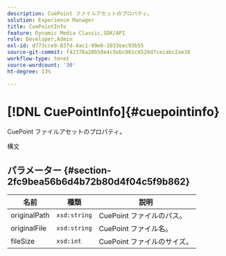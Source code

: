 ```yaml
---
description: CuePoint ファイルアセットのプロパティ。
solution: Experience Manager
title: CuePointInfo
feature: Dynamic Media Classic,SDK/API
role: Developer,Admin
exl-id: d773cce9-837d-4ac1-99e6-1033eec93b55
source-git-commit: f42378a20b58e4c5ebc961c6526d7cecabc2ae38
workflow-type: tm+mt
source-wordcount: '30'
ht-degree: 13%

---
```


# [!DNL CuePointInfo]{#cuepointinfo}

CuePoint ファイルアセットのプロパティ。

構文

## パラメーター {#section-2fc9bea56b6d4b72b80d4f04c5f9b862}

| 名前 | 種類 | 説明 |
|---|---|---|
| originalPath | `xsd:string` | CuePoint ファイルのパス。 |
| originalFile | `xsd:string` | CuePoint ファイル名。 |
| fileSize | `xsd:int` | CuePoint ファイルのサイズ。 |
